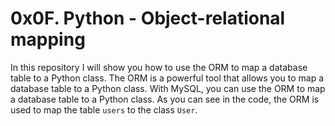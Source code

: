 # 0x0F. Python - Object-relational mapping

In this repository I will show you how to use the ORM to map a database table to a Python class. The ORM is a powerful tool that allows you to map a database table to a Python class. With MySQL, you can use the ORM to map a database table to a Python class. As you can see in the code, the ORM is used to map the table `users` to the class `User`.
